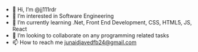 - 👋 Hi, I’m @jj111rdr
- 👀 I’m interested in Software Engineering
- 🌱 I’m currently learning .Net, Front End Development, CSS, HTML5, JS, React
- 💞️ I’m looking to collaborate on any programming related tasks
- 📫 How to reach me junaidjavedfb24@gmail.com

<!---
jj111rdr/jj111rdr is a ✨ special ✨ repository because its `README.md` (this file) appears on your GitHub profile.
You can click the Preview link to take a look at your changes.
--->
